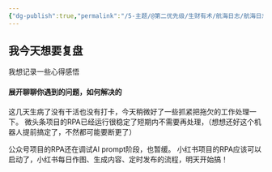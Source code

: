```yaml
---
{"dg-publish":true,"permalink":"/5-主题/@第二优先级/生财有术/航海日志/航海日志-RPA提效-2024-04-01/","tags":["生财有术","航海日志","RPA提效"],"noteIcon":"1","created":"2024-04-01","updated":"2024-04-10"}
---
```


## 我今天想要复盘 
我想记录一些心得感悟

#### 展开聊聊你遇到的问题，如何解决的
这几天生病了没有干活也没有打卡，今天稍微好了一些抓紧把拖欠的工作处理一下。 微头条项目的RPA已经运行很稳定了短期内不需要再处理，（想想还好这个机器人提前搞定了，不然都可能要断更了） 

公众号项目的RPA还在调试AI prompt阶段，也暂缓。 
小红书项目的RPA应该可以启动了，小红书每日作图、生成内容、定时发布的流程，明天开始搞！